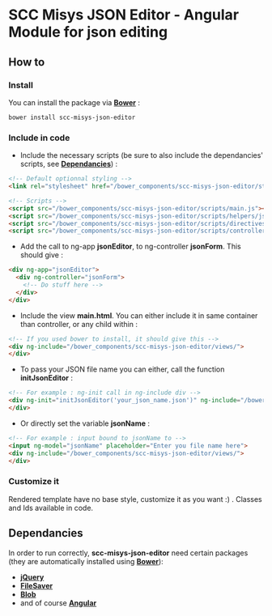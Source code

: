 SCC Misys JSON Editor - Angular Module for json editing
=======================================================

How to
------

### Install

  You can install the package via **[Bower](https://bower.io/)** :
 
```
bower install scc-misys-json-editor
```

### Include in code

  - Include the necessary scripts (be sure to also include the dependancies' scripts, see **[Dependancies](#dependancies)**) :

```html
<!-- Default optionnal styling -->
<link rel="stylesheet" href="/bower_components/scc-misys-json-editor/styles/main.css">

<!-- Scripts -->
<script src="/bower_components/scc-misys-json-editor/scripts/main.js"></script>
<script src="/bower_components/scc-misys-json-editor/scripts/helpers/jsonEditor.js"></script>
<script src="/bower_components/scc-misys-json-editor/scripts/directives/jsonEditor.js"></script>
<script src="/bower_components/scc-misys-json-editor/scripts/controllers/jsonEditor.js"></script>
```

  - Add the call to ng-app **jsonEditor**, to ng-controller **jsonForm**. This should give :

```html
<div ng-app="jsonEditor">
  <div ng-controller="jsonForm">
    <!-- Do stuff here -->
  </div>
</div>
```

  - Include the view __main.html__. You can either include it in same container than controller, or any child within :

```html
<!-- If you used bower to install, it should give this -->
<div ng-include="/bower_components/scc-misys-json-editor/views/">
</div>
```

  - To pass your JSON file name you can either, call the function **initJsonEditor** :
  
```html
<!-- For example : ng-init call in ng-include div -->
<div ng-init="initJsonEditor('your_json_name.json')" ng-include="/bower_components/scc-misys-json-editor/views/">
</div>
``` 

  - Or directly set the variable **jsonName** :
  
```html
<!-- For example : input bound to jsonName to -->
<input ng-model="jsonName" placeholder="Enter you file name here">
<div ng-include="/bower_components/scc-misys-json-editor/views/">
</div>
```

### Customize it

  Rendered template have no base style, customize it as you want :) . Classes and Ids available in code.

<a name="dependancies"></a>Dependancies
------------

In order to run correctly, **scc-misys-json-editor** need certain packages (they are automatically installed using **[Bower](https://bower.io/)**):

  - **[jQuery](https://github.com/jquery/jquery)**
  - **[FileSaver](https://github.com/eligrey/FileSaver.js/)**
  - **[Blob](https://github.com/eligrey/Blob.js/)**
  - and of course **[Angular](https://github.com/angular/bower-angular/)**
